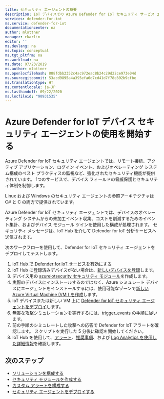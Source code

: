 ```yaml
---
title: セキュリティ エージェントの概要
description: IoT デバイスでの Azure Defender for IoT セキュリティ サービス エージェントについて理解を深め、構成、デプロイ、および使用を開始します。
services: defender-for-iot
ms.service: defender-for-iot
documentationcenter: na
author: mlottner
manager: rkarlin
editor: ''
ms.devlang: na
ms.topic: conceptual
ms.tgt_pltfrm: na
ms.workload: na
ms.date: 07/23/2019
ms.author: mlottner
ms.openlocfilehash: 888fdbb2352c4ac972eac8b24c29d22ce973e04d
ms.sourcegitcommit: 53acd9895a4a395efa6d7cd41d7f78e392b9cfbe
ms.translationtype: HT
ms.contentlocale: ja-JP
ms.lasthandoff: 09/22/2020
ms.locfileid: "90931535"
---
```

# <a name="get-started-with-azure-defender-for-iot-device-security-agents"></a>Azure Defender for IoT デバイス セキュリティ エージェントの使用を開始する

Azure Defender for IoT セキュリティ エージェントでは、リモート接続、アクティブ アプリケーション、ログイン イベント、およびオペレーティング システム構成のベスト プラクティスの監視など、強化されたセキュリティ機能が提供されています。 1つのサービスで、デバイス フィールドの脅威保護とセキュリティ体制を制御します。

Linux および Windows のセキュリティ エージェントの参照アーキテクチャは C# と C の両方で提供されています。

Azure Defender for IoT セキュリティ エージェントでは、デバイスのオペレーティング システムからの未加工イベント収集、コストを削減するためのイベント集計、およびデバイス モジュール ツインを使用した構成が処理されます。 セキュリティ メッセージは、IoT Hub を介して Defender for IoT 分析サービスへ送信されます。

次のワークフローを使用して、Defender for IoT セキュリティ エージェントをデプロイしてテストします。

1. [IoT Hub で Defender for IoT サービスを有効にする](quickstart-onboard-iot-hub.md)
1. IoT Hub に登録済みデバイスがない場合は、[新しいデバイスを登録](https://docs.microsoft.com/azure/iot-accelerators/quickstart-device-simulation-deploy)します。
1. デバイス用の [azureiotsecurity セキュリティ モジュール](quickstart-create-security-twin.md)を作成します。
1. 実際のデバイスにインストールするのではなく、Azure シミュレート デバイスにエージェントをインストールするには、使用可能なゾーンで[新しい Azure Virtual Machine (VM ) を作成](https://docs.microsoft.com/azure/virtual-machines/linux/quick-create-portal)します。
1. IoT デバイスまたは新しい VM 上に [Defender for IoT セキュリティ エージェントをデプロイ](how-to-deploy-linux-cs.md)します。
1. 無害な攻撃シミュレーションを実行するには、[trigger_events](https://aka.ms/iot-security-github-trigger-events) の手順に従います。
1. 前の手順のシミュレートした攻撃への応答で Defender for IoT アラートを確認します。 スクリプトを実行した 5 分後に確認を開始してください。
1. IoT Hub を使用して、[アラート](concept-security-alerts.md)、[推奨事項](concept-recommendations.md)、および [Log Analytics を使用した詳細情報](how-to-security-data-access.md)を確認します。

## <a name="next-steps"></a>次のステップ

- [ソリューションを構成する](quickstart-configure-your-solution.md)
- [セキュリティ モジュールを作成する](quickstart-create-security-twin.md)
- [カスタム アラートを構成する](quickstart-create-custom-alerts.md)
- [セキュリティ エージェントをデプロイする](how-to-deploy-agent.md)
